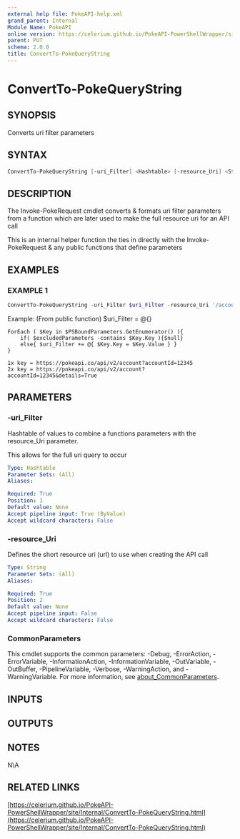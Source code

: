 ```yaml
---
external help file: PokeAPI-help.xml
grand_parent: Internal
Module Name: PokeAPI
online version: https://celerium.github.io/PokeAPI-PowerShellWrapper/site/Internal/ConvertTo-PokeQueryString.html
parent: PUT
schema: 2.0.0
title: ConvertTo-PokeQueryString
---
```


# ConvertTo-PokeQueryString

## SYNOPSIS
Converts uri filter parameters

## SYNTAX

```powershell
ConvertTo-PokeQueryString [-uri_Filter] <Hashtable> [-resource_Uri] <String> [<CommonParameters>]
```

## DESCRIPTION
The Invoke-PokeRequest cmdlet converts & formats uri filter parameters
from a function which are later used to make the full resource uri for
an API call

This is an internal helper function the ties in directly with the
Invoke-PokeRequest & any public functions that define parameters

## EXAMPLES

### EXAMPLE 1
```powershell
ConvertTo-PokeQueryString -uri_Filter $uri_Filter -resource_Uri '/account'
```

Example: (From public function)
    $uri_Filter = @{}

    ForEach ( $Key in $PSBoundParameters.GetEnumerator() ){
        if( $excludedParameters -contains $Key.Key ){$null}
        else{ $uri_Filter += @{ $Key.Key = $Key.Value } }
    }

    1x key = https://pokeapi.co/api/v2/account?accountId=12345
    2x key = https://pokeapi.co/api/v2/account?accountId=12345&details=True

## PARAMETERS

### -uri_Filter
Hashtable of values to combine a functions parameters with
the resource_Uri parameter.

This allows for the full uri query to occur

```yaml
Type: Hashtable
Parameter Sets: (All)
Aliases:

Required: True
Position: 1
Default value: None
Accept pipeline input: True (ByValue)
Accept wildcard characters: False
```

### -resource_Uri
Defines the short resource uri (url) to use when creating the API call

```yaml
Type: String
Parameter Sets: (All)
Aliases:

Required: True
Position: 2
Default value: None
Accept pipeline input: False
Accept wildcard characters: False
```

### CommonParameters
This cmdlet supports the common parameters: -Debug, -ErrorAction, -ErrorVariable, -InformationAction, -InformationVariable, -OutVariable, -OutBuffer, -PipelineVariable, -Verbose, -WarningAction, and -WarningVariable. For more information, see [about_CommonParameters](http://go.microsoft.com/fwlink/?LinkID=113216).

## INPUTS

## OUTPUTS

## NOTES
N\A

## RELATED LINKS

[https://celerium.github.io/PokeAPI-PowerShellWrapper/site/Internal/ConvertTo-PokeQueryString.html](https://celerium.github.io/PokeAPI-PowerShellWrapper/site/Internal/ConvertTo-PokeQueryString.html)

